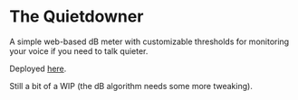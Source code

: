# The Quietdowner

A simple web-based dB meter with customizable thresholds for monitoring your voice if you need to talk quieter.

Deployed [here](https://quietdowner.vercel.app/).

Still a bit of a WIP (the dB algorithm needs some more tweaking).
